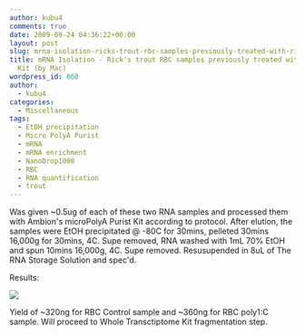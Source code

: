 ```yaml
---
author: kubu4
comments: true
date: 2009-09-24 04:36:22+00:00
layout: post
slug: mrna-isolation-ricks-trout-rbc-samples-previously-treated-with-ribominus-kit-by-mac
title: mRNA Isolation - Rick's trout RBC samples previously treated with Ribominus
  Kit (by Mac)
wordpress_id: 860
author:
  - kubu4
categories:
  - Miscellaneous
tags:
  - EtOH precipitation
  - Micro PolyA Purist
  - mRNA
  - mRNA enrichment
  - NanoDrop1000
  - RBC
  - RNA quantification
  - trout
---
```


Was given ~0.5ug of each of these two RNA samples and processed them with Ambion's microPolyA Purist Kit according to protocol. After elution, the samples were EtOH precipitated @ -80C for 30mins, pelleted 30mins 16,000g for 30mins, 4C. Supe removed, RNA washed with 1mL 70% EtOH and spun 10mins 16,000g, 4C. Supe removed. Resusupended in 8uL of The RNA Storage Solution and spec'd.

Results:

![](http://eagle.fish.washington.edu/Arabidopsis/RNA%20Spec%20Readings/20090923%20trout%20ribo-%20polyA%20RNA%20SJW.jpg)

Yield of ~320ng for RBC Control sample and ~360ng for RBC poly1:C sample. Will proceed to Whole Transctiptome Kit fragmentation step.
